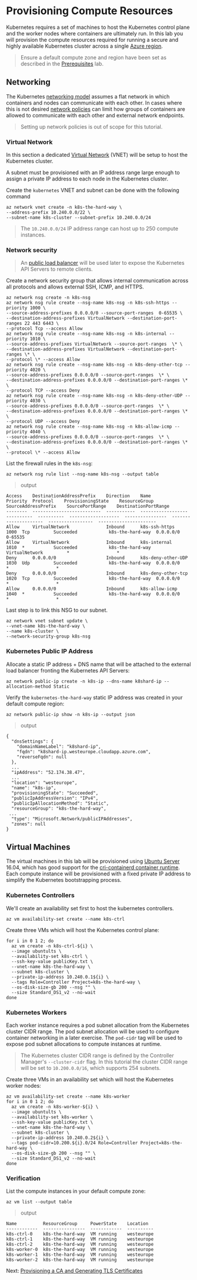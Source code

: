 # Provisioning Compute Resources

Kubernetes requires a set of machines to host the Kubernetes control plane and the worker nodes where containers are ultimately run. In this lab you will provision the compute resources required for running a secure and highly available Kubernetes cluster across a single [Azure region](https://azure.microsoft.com/en-us/regions/).

> Ensure a default compute zone and region have been set as described in the [Prerequisites](01-prerequisites.md#set-a-default-compute-region-and-zone) lab.

## Networking

The Kubernetes [networking model](https://kubernetes.io/docs/concepts/cluster-administration/networking/#kubernetes-model) assumes a flat network in which containers and nodes can communicate with each other. In cases where this is not desired [network policies](https://kubernetes.io/docs/concepts/services-networking/network-policies/) can limit how groups of containers are allowed to communicate with each other and external network endpoints.

> Setting up network policies is out of scope for this tutorial.

### Virtual Network

In this section a dedicated [Virtual Network](https://azure.microsoft.com/en-us/services/virtual-network/) (VNET) will be setup to host the Kubernetes cluster.

A subnet must be provisioned with an IP address range large enough to assign a private IP address to each node in the Kubernetes cluster.

Create the `kubernetes` VNET and subnet can be done with the following command


```
az network vnet create -n k8s-the-hard-way \
--address-prefix 10.240.0.0/22 \
--subnet-name k8s-cluster --subnet-prefix 10.240.0.0/24
```

> The `10.240.0.0/24` IP address range can host up to 250 compute instances.

### Network security
> An [public load balancer](https://docs.microsoft.com/en-us/azure/load-balancer/load-balancer-get-started-internet-arm-cli) will be used later to expose the Kubernetes API Servers to remote clients.


Create a network security group that allows internal communication across all protocols and allows external SSH, ICMP, and HTTPS.
```
az network nsg create -n k8s-nsg
az network nsg rule create --nsg-name k8s-nsg -n k8s-ssh-https --priority 1000 \
--source-address-prefixes 0.0.0.0/0 --source-port-ranges  0-65535 \
--destination-address-prefixes VirtualNetwork --destination-port-ranges 22 443 6443 \ 
--protocol Tcp --access Allow
az network nsg rule create --nsg-name k8s-nsg -n k8s-internal --priority 1010 \
--source-address-prefixes VirtualNetwork --source-port-ranges  \* \
--destination-address-prefixes VirtualNetwork --destination-port-ranges \* \
--protocol \* --access Allow
az network nsg rule create --nsg-name k8s-nsg -n k8s-deny-other-tcp --priority 4020 \
--source-address-prefixes 0.0.0.0/0 --source-port-ranges  \* \
--destination-address-prefixes 0.0.0.0/0 --destination-port-ranges \* \
--protocol TCP --access Deny
az network nsg rule create --nsg-name k8s-nsg -n k8s-deny-other-UDP --priority 4030 \
--source-address-prefixes 0.0.0.0/0 --source-port-ranges  \* \
--destination-address-prefixes 0.0.0.0/0 --destination-port-ranges \* \
--protocol UDP --access Deny
az network nsg rule create --nsg-name k8s-nsg -n k8s-allow-icmp --priority 4040 \
--source-address-prefixes 0.0.0.0/0 --source-port-ranges  \* \
--destination-address-prefixes 0.0.0.0/0 --destination-port-ranges \* \
--protocol \* --access Allow

```


List the firewall rules in the `k8s-nsg`:

```
az network nsg rule list --nsg-name k8s-nsg --output table
```

> output

```
Access    DestinationAddressPrefix    Direction    Name                  Priority  Protocol    ProvisioningState    ResourceGroup     SourceAddressPrefix    SourcePortRange    DestinationPortRange
--------  --------------------------  -----------  ------------------  ----------  ----------  -------------------  ----------------  ---------------------  -----------------  ----------------------
Allow     VirtualNetwork              Inbound      k8s-ssh-https             1000  Tcp         Succeeded            k8s-the-hard-way  0.0.0.0/0              0-65535
Allow     VirtualNetwork              Inbound      k8s-internal              1010  *           Succeeded            k8s-the-hard-way  VirtualNetwork         *                  *
Deny      0.0.0.0/0                   Inbound      k8s-deny-other-UDP        1030  Udp         Succeeded            k8s-the-hard-way  0.0.0.0/0              *                  *
Deny      0.0.0.0/0                   Inbound      k8s-deny-other-tcp        1020  Tcp         Succeeded            k8s-the-hard-way  0.0.0.0/0              *                  *
Allow     0.0.0.0/0                   Inbound      k8s-allow-icmp            1040  *           Succeeded            k8s-the-hard-way  0.0.0.0/0              *                  *
```

Last step is to link this NSG to our subnet.

```
az network vnet subnet update \
--vnet-name k8s-the-hard-way \
--name k8s-cluster \
--network-security-group k8s-nsg
```

### Kubernetes Public IP Address

Allocate a static IP address + DNS name that will be attached to the external load balancer fronting the Kubernetes API Servers:

```
az network public-ip create -n k8s-ip --dns-name k8shard-ip --allocation-method Static
```

Verify the `kubernetes-the-hard-way` static IP address was created in your default compute region:

```
az network public-ip show -n k8s-ip --output json
```

> output

```
{
  "dnsSettings": {
    "domainNameLabel": "k8shard-ip",
    "fqdn": "k8shard-ip.westeurope.cloudapp.azure.com",
    "reverseFqdn": null
  },
  ...
  "ipAddress": "52.174.38.47",
  ...
  "location": "westeurope",
  "name": "k8s-ip",
  "provisioningState": "Succeeded",
  "publicIpAddressVersion": "IPv4",
  "publicIpAllocationMethod": "Static",
  "resourceGroup": "k8s-the-hard-way",
 ...
  "type": "Microsoft.Network/publicIPAddresses",
  "zones": null
}
```

## Virtual Machines

The virtual machines in this lab will be provisioned using [Ubuntu Server](https://www.ubuntu.com/server) 16.04, which has good support for the [cri-containerd container runtime](https://github.com/containerd/cri-containerd). Each compute instance will be provisioned with a fixed private IP address to simplify the Kubernetes bootstrapping process.

### Kubernetes Controllers
We'll create an availability set first to host the kubernetes controllers. 

```
az vm availability-set create --name k8s-ctrl
```

Create three VMs which will host the Kubernetes control plane:



```
for i in 0 1 2; do
  az vm create -n k8s-ctrl-${i} \
  --image ubuntults \
  --availability-set k8s-ctrl \
  --ssh-key-value publicKey.txt \
  --vnet-name k8s-the-hard-way \
  --subnet k8s-cluster \
  --private-ip-address 10.240.0.1${i} \
  --tags Role=Controller Project=k8s-the-hard-way \
  --os-disk-size-gb 200 --nsg "" \
  --size Standard_DS1_v2 --no-wait
done
```

### Kubernetes Workers

Each worker instance requires a pod subnet allocation from the Kubernetes cluster CIDR range. The pod subnet allocation will be used to configure container networking in a later exercise. The `pod-cidr`  tag will be used to expose pod subnet allocations to compute instances at runtime.

> The Kubernetes cluster CIDR range is defined by the Controller Manager's `--cluster-cidr` flag. In this tutorial the cluster CIDR range will be set to `10.200.0.0/16`, which supports 254 subnets.

Create three VMs in an availability set which will host the Kubernetes worker nodes:

```
az vm availability-set create --name k8s-worker
for i in 0 1 2; do
  az vm create -n k8s-worker-${i} \
  --image ubuntults \
  --availability-set k8s-worker \
  --ssh-key-value publicKey.txt \
  --vnet-name k8s-the-hard-way \
  --subnet k8s-cluster \
  --private-ip-address 10.240.0.2${i} \
  --tags pod-cidr=10.200.${i}.0/24 Role=Controller Project=k8s-the-hard-way \
  --os-disk-size-gb 200 --nsg "" \
  --size Standard_DS1_v2 --no-wait
done

```

### Verification

List the compute instances in your default compute zone:

```
az vm list --output table
```

> output

```
Name          ResourceGroup     PowerState    Location
------------  ----------------  ------------  ----------
k8s-ctrl-0    k8s-the-hard-way  VM running    westeurope
k8s-ctrl-1    k8s-the-hard-way  VM running    westeurope
k8s-ctrl-2    k8s-the-hard-way  VM running    westeurope
k8s-worker-0  k8s-the-hard-way  VM running    westeurope
k8s-worker-1  k8s-the-hard-way  VM running    westeurope
k8s-worker-2  k8s-the-hard-way  VM running    westeurope
```

Next: [Provisioning a CA and Generating TLS Certificates](04-certificate-authority.md)
